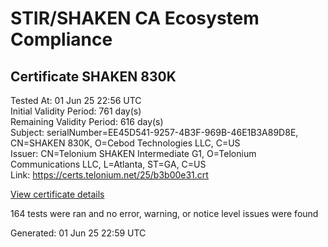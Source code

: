 # STIR/SHAKEN CA Ecosystem Compliance

## Certificate SHAKEN 830K

Tested At: 01 Jun 25 22:56 UTC\
Initial Validity Period: 761 day(s)\
Remaining Validity Period: 616 day(s)\
Subject: serialNumber=EE45D541-9257-4B3F-969B-46E1B3A89D8E, CN=SHAKEN 830K, O=Cebod Technologies LLC, C=US\
Issuer: CN=Telonium SHAKEN Intermediate G1, O=Telonium Communications LLC, L=Atlanta, ST=GA, C=US\
Link: https://certs.telonium.net/25/b3b00e31.crt

[View certificate details](https://x509.io/?cert=MIIDKjCCAtGgAwIBAgIQSyUhc%2FqmqEAWZ06CZ7s%2FwzAKBggqhkjOPQQDAjB8MQswCQYDVQQGEwJVUzELMAkGA1UECAwCR0ExEDAOBgNVBAcMB0F0bGFudGExJDAiBgNVBAoMG1RlbG9uaXVtIENvbW11bmljYXRpb25zIExMQzEoMCYGA1UEAwwfVGVsb25pdW0gU0hBS0VOIEludGVybWVkaWF0ZSBHMTAeFw0yNTAxMDcxODU1NDNaFw0yNzAyMDcxNzA1MzJaMHMxCzAJBgNVBAYTAlVTMR8wHQYDVQQKExZDZWJvZCBUZWNobm9sb2dpZXMgTExDMRQwEgYDVQQDEwtTSEFLRU4gODMwSzEtMCsGA1UEBRMkRUU0NUQ1NDEtOTI1Ny00QjNGLTk2OUItNDZFMUIzQTg5RDhFMFkwEwYHKoZIzj0CAQYIKoZIzj0DAQcDQgAEy6Rd0Ab7cts1iSOIGbBSZZsxo2EJ0aQguDiN4xhZu%2B9vs%2FK7wqkj1EA1fhVLhk1xLzyOE2CZmiiTep1oKcZYBaOCATwwggE4MA4GA1UdDwEB%2FwQEAwIHgDAMBgNVHRMBAf8EAjAAMB0GA1UdDgQWBBQjob5C%2FYG6NycF%2Fu2SiM%2FbxdG9djAfBgNVHSMEGDAWgBSqJLv%2FFHVAeS2Hb%2BgNQXfKu82IsDAXBgNVHSAEEDAOMAwGCmCGSAGG%2FwkBAQQwgaYGA1UdHwSBnjCBmzCBmKA6oDiGNmh0dHBzOi8vYXV0aGVudGljYXRlLWFwaS5pY29uZWN0aXYuY29tL2Rvd25sb2FkL3YxL2NybKJapFgwVjEUMBIGA1UEBxMLQnJpZGdld2F0ZXIxCzAJBgNVBAgTAk5KMRMwEQYDVQQDEwpTVEktUEEgQ1JMMQswCQYDVQQGEwJVUzEPMA0GA1UEChMGU1RJLVBBMBYGCCsGAQUFBwEaBAowCKAGFgQ4MzBLMAoGCCqGSM49BAMCA0cAMEQCIHS%2FQO9oogGKXFb6DMg8sn51DducDYYCIIYuNPjKNIhlAiAr1wqhLFM9nD342A4x8oug6564%2FnLOJoQC3C9CNHeTUg%3D%3D)

164 tests were ran and no error, warning, or notice level issues were found


Generated: 01 Jun 25 22:59 UTC